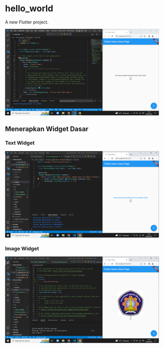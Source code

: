 # hello_world

A new Flutter project.

![Screenshot  hello_word](images/01.png)
## Menerapkan Widget Dasar
### Text Widget
![Screenshot  Text_Widget](images/02.png)
### Image Widget
![Screenshot  Image_Widget](images/03.png)